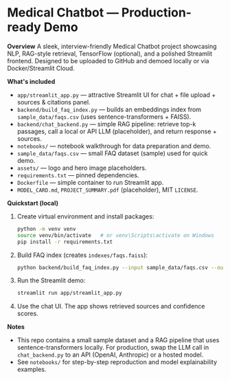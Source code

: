 # Medical Chatbot — Production-ready Demo

**Overview**
A sleek, interview-friendly Medical Chatbot project showcasing NLP, RAG-style retrieval, TensorFlow (optional), and a polished Streamlit frontend. Designed to be uploaded to GitHub and demoed locally or via Docker/Streamlit Cloud.

**What's included**
- `app/streamlit_app.py` — attractive Streamlit UI for chat + file upload + sources & citations panel.
- `backend/build_faq_index.py` — builds an embeddings index from `sample_data/faqs.csv` (uses sentence-transformers + FAISS).
- `backend/chat_backend.py` — simple RAG pipeline: retrieve top-k passages, call a local or API LLM (placeholder), and return response + sources.
- `notebooks/` — notebook walkthrough for data preparation and demo.
- `sample_data/faqs.csv` — small FAQ dataset (sample) used for quick demo.
- `assets/` — logo and hero image placeholders.
- `requirements.txt` — pinned dependencies.
- `Dockerfile` — simple container to run Streamlit app.
- `MODEL_CARD.md`, `PROJECT_SUMMARY.pdf` (placeholder), MIT `LICENSE`.

**Quickstart (local)**
1. Create virtual environment and install packages:
   ```bash
   python -m venv venv
   source venv/bin/activate   # or venv\Scripts\activate on Windows
   pip install -r requirements.txt
   ```
2. Build FAQ index (creates `indexes/faqs.faiss`):
   ```bash
   python backend/build_faq_index.py --input sample_data/faqs.csv --output indexes/
   ```
3. Run the Streamlit demo:
   ```bash
   streamlit run app/streamlit_app.py
   ```
4. Use the chat UI. The app shows retrieved sources and confidence scores.

**Notes**
- This repo contains a small sample dataset and a RAG pipeline that uses sentence-transformers locally. For production, swap the LLM call in `chat_backend.py` to an API (OpenAI, Anthropic) or a hosted model.
- See `notebooks/` for step-by-step reproduction and model explainability examples.
